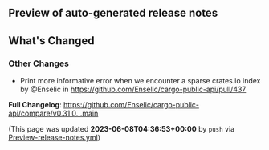 ## Preview of auto-generated release notes
<!-- Release notes generated using configuration in .github/release.yml at main -->

## What's Changed
### Other Changes
* Print more informative error when we encounter a sparse crates.io index by @Enselic in https://github.com/Enselic/cargo-public-api/pull/437


**Full Changelog**: https://github.com/Enselic/cargo-public-api/compare/v0.31.0...main


(This page was updated **2023-06-08T04:36:53+00:00** by `push` via [Preview-release-notes.yml](https://github.com/Enselic/cargo-public-api/actions/runs/5207434582))

